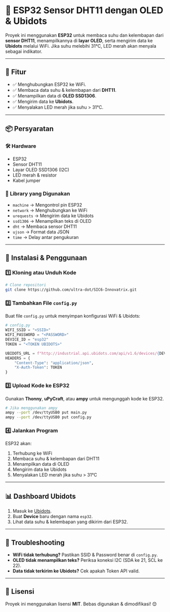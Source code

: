 # 📡 ESP32 Sensor DHT11 dengan OLED & Ubidots

Proyek ini menggunakan **ESP32** untuk membaca suhu dan kelembapan dari **sensor DHT11**, menampilkannya di **layar OLED**, serta mengirim data ke **Ubidots** melalui WiFi. Jika suhu melebihi 31°C, LED merah akan menyala sebagai indikator.

---

## 📌 **Fitur**
- ✅ Menghubungkan ESP32 ke WiFi.
- ✅ Membaca data suhu & kelembapan dari **DHT11**.
- ✅ Menampilkan data di **OLED SSD1306**.
- ✅ Mengirim data ke **Ubidots**.
- ✅ Menyalakan LED merah jika suhu > 31°C.

---

## 📦 **Persyaratan**
### 🛠 **Hardware**
- ESP32
- Sensor DHT11
- Layar OLED SSD1306 (I2C)
- LED merah & resistor
- Kabel jumper

### 📜 **Library yang Digunakan**
- `machine` → Mengontrol pin ESP32
- `network` → Menghubungkan ke WiFi
- `urequests` → Mengirim data ke Ubidots
- `ssd1306` → Menampilkan teks di OLED
- `dht` → Membaca sensor DHT11
- `ujson` → Format data JSON
- `time` → Delay antar pengukuran

---

## 🚀 **Instalasi & Penggunaan**

### 1️⃣ **Kloning atau Unduh Kode**
```sh
# Clone repositori
git clone https://github.com/ultra-dot/SIC6-Innovatrix.git
```

### 2️⃣ **Tambahkan File `config.py`**
Buat file `config.py` untuk menyimpan konfigurasi WiFi & Ubidots:
```python
# config.py
WIFI_SSID = "<SSID>"
WIFI_PASSWORD = "<PASSWORD>"
DEVICE_ID = "esp32"
TOKEN = "<TOKEN UBIDOTS>"

UBIDOTS_URL = f"http://industrial.api.ubidots.com/api/v1.6/devices/{DEVICE_ID}"
HEADERS = {
    "Content-Type": "application/json",
    "X-Auth-Token": TOKEN
}
```

### 3️⃣ **Upload Kode ke ESP32**
Gunakan **Thonny**, **uPyCraft**, atau **ampy** untuk mengunggah kode ke ESP32.

```sh
# Jika menggunakan ampy
ampy --port /dev/ttyUSB0 put main.py
ampy --port /dev/ttyUSB0 put config.py
```

### 4️⃣ **Jalankan Program**
ESP32 akan:
1. Terhubung ke WiFi
2. Membaca suhu & kelembapan dari DHT11
3. Menampilkan data di OLED
4. Mengirim data ke Ubidots
5. Menyalakan LED merah jika suhu > 31°C

---

## 📊 **Dashboard Ubidots**
1. Masuk ke [Ubidots](https://industrial.ubidots.com/).
2. Buat **Device** baru dengan nama `esp32`.
3. Lihat data suhu & kelembapan yang dikirim dari ESP32.

---

## 🔧 **Troubleshooting**
- **WiFi tidak terhubung?** Pastikan SSID & Password benar di `config.py`.
- **OLED tidak menampilkan teks?** Periksa koneksi I2C (SDA ke 21, SCL ke 22).
- **Data tidak terkirim ke Ubidots?** Cek apakah Token API valid.

---

## 📜 **Lisensi**
Proyek ini menggunakan lisensi **MIT**. Bebas digunakan & dimodifikasi! 😊

